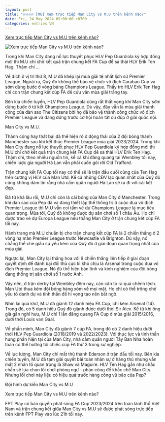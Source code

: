 ```yaml
---
layout: post
title: "🔥🔥🔥🔥 [MU] Xem trực tiếp Man City vs M.U trên kênh nào?"
date: Fri, 24 May 2024 09:00:00 +0700
categories: entries VN
---
```

[Xem trực tiếp Man City vs M.U trên kênh nào?](https://danviet.vn/xem-truc-tiep-man-city-vs-mu-tren-kenh-nao-20240525163252586.htm)

![Xem trực tiếp Man City vs M.U trên kênh nào?](https://danviet.mediacdn.vn/zoom/600_315/296231569849192448/2024/5/25/man-city-mu-01-17166292705281421309487-1-0-383-612-crop-1716629415400458938539.jpeg)

Trong khi Man City đang nỗ lực thuyết phục HLV Pep Guardiola ký hợp đồng mới thì M.U chỉ chờ kết quả trận chung kết FA Cup để sa thải HLV Erik Ten Hag. Thậm chí ...

Về đích ở vị trí thứ 8, M.U đã khép lại mùa giải tệ nhất lịch sử Premier League. Ngoài ra, Quỷ đỏ không thể bảo vệ chức vô địch Carabao Cup và sớm dừng bước ở vòng bảng Champions League. Thầy trò HLV Erik Ten Hag chỉ còn trận chung kết cúp FA để cứu vãn mùa giải trắng tay.

Bên kia chiến tuyến, HLV Pep Guardiola cũng rất thất vọng khi Man City sớm dừng bước ở tứ kết Champions League. Dù vậy, đây vẫn là mùa giải thành công của dàn sao The Citizens bởi họ đã bảo vệ thành công chức vô địch Premier League và đang đứng trước cơ hội hoàn tất cú đúp ở giải quốc nội.

Man City vs M.U.

Thành công hay thất bại đã thể hiện rõ ở động thái của 2 đội bóng thành Manchester sau khi kết thúc Premier League mùa giải 2023/2024. Trong khi Man City đang nỗ lực thuyết phục HLV Pep Guardiola ký hợp đồng mới thì M.U chỉ chờ kết quả trận chung kết FA Cup để sa thải HLV Erik Ten Hag. Thậm chí, theo nhiều nguồn tin, kể cả khi đăng quang tại Wembley tối nay, chiến lược gia người Hà Lan vẫn phải cuốn gói rời Old Trafford.

Trận chung kết FA Cup tối nay có thể sẽ là trận đấu cuối cùng của Ten Hag trên cương vị HLV của Man Utd. Kể cả những CĐV lạc quan nhất của Quỷ đỏ cũng không dám tin rằng nhà cầm quân người Hà Lan sẽ ra đi với cái kết đẹp.

Đã từ khá lâu rồi, M.U chỉ còn là cái bóng của Man City ở Manchester. Trong khi dàn sao của Pep đã và đang thiết lập thế thống trị ở cuộc đua vô địch Premier League thì M.U vẫn coi tấm vé dự Champions League là mục tiêu quan trọng. Mùa tới, Quỷ đỏ không được dự sân chơi số 1 châu Âu. Họ chỉ được trao vé dự Europa League nếu thắng Man City ở trận chung kết cúp FA tối nay.

Hành trang mà M.U chuẩn bị cho trận chung kết cúp FA là 2 chiến thắng ở 2 vòng hạ màn Premier League trước Newcastle và Brighton. Dù vậy, nó chẳng thể che giấu sự yếu kém của Quỷ đỏ ở giai đoạn quan trọng nhất của mùa giải.

Ngược lại, Man City lại thăng hoa với 9 chiến thắng liên tiếp ở giai đoạn quyết định để đánh bại đối thủ cực kì khó chịu là Arsenal trong cuộc đua vô địch Premier League. Nó đủ thể hiện bản lĩnh và kinh nghiệm của đội bóng đang thống trị sân chơi số 1 nước Anh.

Vậy nên, ở trận derby tại Wembley đêm nay, cán cân tỏ ra quá chênh lệch. Man Utd thua kém đội bóng hàng xóm về mọi mặt. Họ chỉ có thể trông chờ yếu tố danh dự và tinh thần để hi vọng tạo nên bất ngờ.

Nhìn lại quá khứ, M.U đã giành 12 danh hiệu FA Cup, chỉ kém Arsenal (14). Trong đó, có 5 danh hiệu Quỷ đỏ giành được dưới thời Sir Alex. Kể từ khi ông già gân nghỉ hưu, M.U chỉ 1 lần đăng quang FA Cup ở mùa giải 2015/2016, dưới thời Louis van Gaal.

Về phần mình, Man City đã giành 7 cúp FA, trong đó có 2 danh hiệu dưới thời HLV Pep Guardiola (2018/2019 và 2022/2023). Với thực lực và tinh thần hưng phấn hiện tại của Man City, nhà cầm quân người Tây Ban Nha hoàn toàn có thể hướng tới chiếc cúp FA thứ 3 trong sự nghiệp.

Về lực lượng, Man City chỉ mất thủ thành Ederson ở trận đấu tối nay. Bên kia chiến tuyến, M.U đã tạm giải quyết bài toán nhân sự ở hàng thủ nhưng vẫn mất 2 nhân tố quan trọng là Shaw và Maguire. HLV Ten Hag gần như chắc chắn sẽ lựa chọn lối chơi phòng ngự - phản công để khắc chế Man City. Nhưng lối chơi này liệu có hiệu quả trước hàng công vũ bão của Pep?

Đội hình dự kiến Man City vs M.U

Xem trực tiếp Man City vs M.U trên kênh nào?

FPT Play có bản quyền phát sóng FA Cup 2023/2024 trên toàn lãnh thổ Việt Nam và trận chung kết giữa Man City vs M.U sẽ được phát sóng trực tiếp trên kênh FPT Play vào lúc 21h tối nay.

